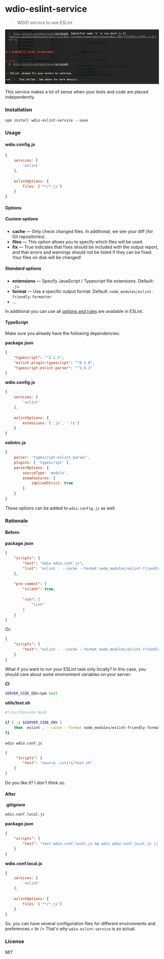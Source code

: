 # wdio-eslint-service

> WDIO service to use ESLint

![wdio-eslint-service](./preview.png)

This service makes a lot of sense when your tests and code are placed independently.

### Installation

```
npm install wdio-eslint-service --save
```

### Usage

#### wdio.config.js

```js
{
	services: [
		'eslint'
	],

	eslintOptions: {
		files: ['**/*.js']
	}
}
```


#### Options

##### Custom options

* **cache** — Only check changed files. In additional, we see your diff (for Git repositories).
* **files** — This option allows you to specify which files will be used.
* **fix** — True indicates that fixes should be included with the output report, and that errors and warnings should not be listed if they can be fixed. Your files on disk will be changed!

##### Standard options

* **extensions** — Specify JavaScript / Typescript file extensions. Default: `.js`.
* **format** — Use a specific output format. Default: `node_modules/eslint-friendly-formatter`
*  ...

In additional you can use all [options and rules](http://eslint.org/docs/developer-guide/nodejs-api) are available in ESLint. 


#### TypeScript

Make sure you already have the following dependencies: 

**package.json**

```json
{
	"typescript": "^2.1.5",
	"eslint-plugin-typescript": "^0.1.0",
	"typescript-eslint-parser": "^1.0.3"
}
```

**wdio.config.js**

```js
{
    services: [
        'eslint'
    ],

	eslintOptions: {
		extensions: ['.js', '.ts']
	}
}
```

**eslintrc.js**

```js
{
	parser: 'typescript-eslint-parser',
	plugins: [ 'typescript' ],
	parserOptions: {
		sourceType: 'module',
		ecmaFeatures: {
			impliedStrict: true
		}
	}
}
```

These options can be added to `wdio.config.js` as well.


### Rationale

#### Before:

**package.json**

```json
{
	"scripts": {
		"test": "wdio wdio.conf.js",
		"lint": "eslint . --cache --format node_modules/eslint-friendly-formatter --ext .js"
	},

	"pre-commit": {
		"silent": true,

		"run": [
			"lint"
		]
	}
}
```

Or:

```json
{
	"scripts": {
		"test": "eslint . --cache --format node_modules/eslint-friendly-formatter --ext .js && wdio wdio.conf.js"
	}
}
```

What if you want to run your ESLint task only locally? In this case, you should care about some environment variables on your server:

**CI**

```sh
SERVER_SIDE_ENV=npm test
```

**utils/test.sh**

```sh
#!/usr/bin/env bash

if [ -z $SERVER_SIDE_ENV ]
	then  eslint . --cache --format node_modules/eslint-friendly-formatter --ext .js
fi

wdio wdio.conf.js
```

```json
{
	 "scripts": {
		"test": "source ./utils/test.sh"
	}
}
```

Do you like it? I don't think so.


#### After

**.gitignore**

```sh
wdio.conf.local.js
```

**package.json**

```json
{
	"scripts": {
		"test": "test wdio.conf.local.js && wdio wdio.conf.local.js || wdio wdio.conf.js"
	}
}
```

**wdio.conf.local.js**

```js
{
    services: [
        'eslint'
    ],
 
    eslintOptions: {
        files: ['**/*.js']
    }
}
```

So, you can have several configuration files for different environments and preferences.< br />
That's why `wdio-eslint-service` is so actual.


### License

MIT

